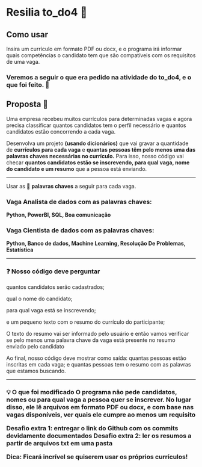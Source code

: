 <h1>Resilia to_do4 📒</h1>


<h2>Como usar</h2>
Insira um currículo em formato PDF ou docx, e o programa irá informar quais competências o candidato tem que são compatíveis com os requisitos de uma vaga.



<h3> Veremos a seguir o que era pedido na atividade do to_do4, e o que foi feito. 🚦</h3>

<h2>Proposta 📑</h2>
Uma empresa recebeu muitos currículos para determinadas vagas e agora precisa classificar quantos candidatos tem o perfil necessário e quantos candidatos estão concorrendo a cada vaga. 

Desenvolva um projeto **(usando dicionários)** que vai gravar a quantidade de **currículos para cada vaga** e **quantas pessoas têm pelo menos uma das palavras chaves necessárias no currículo.** Para isso, nosso código vai checar **quantos candidatos estão se inscrevendo, para qual vaga, nome do candidato e um resumo** que a pessoa está enviando.

___
Usar as 🔑 **palavras chaves** a seguir para cada vaga. 
<h3> Vaga Analista de dados com as palavras chaves: </h3>


  **Python, PowerBI, SQL, Boa comunicação**

<h3> Vaga Cientista de dados com as palavras chaves: </h3>

  **Python, Banco de dados, Machine Learning, Resolução De Problemas, Estatística**

___

<h3>❓ Nosso código deve perguntar</h2>
quantos candidatos serão cadastrados;

qual o nome do candidato;

para qual vaga está se inscrevendo;

e um pequeno texto com o resumo do currículo do participante;

O texto do resumo vai ser informado pelo usuário e então vamos verificar se pelo menos uma palavra chave da vaga está presente no resumo enviado pelo candidato

Ao final, nosso código deve mostrar como saída: quantas pessoas estão inscritas em cada vaga; e quantas pessoas tem o resumo com as palavras que estamos buscando.

___

<h3>💡 O que foi modificado</h>
O programa não pede candidatos, nomes ou para qual vaga a pessoa quer se inscrever. No lugar disso, ele lê arquivos em formato PDF ou docx, e com base nas vagas disponíveis, ver quais ele cumpre ao menos um requisito





Desafio extra 1: entregar o link do Github com os commits devidamente documentados
Desafio extra 2: ler os resumos a partir de arquivos txt em uma pasta 

Dica: Ficará incrível se quiserem usar os próprios currículos! 